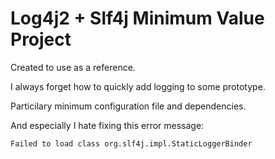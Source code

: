 # Log4j2 + Slf4j Minimum Value Project

Created to use as a reference.

I always forget how to quickly add logging to some prototype.

Particilary minimum configuration file and dependencies.

And especially I hate fixing this error message:
```
Failed to load class org.slf4j.impl.StaticLoggerBinder
```